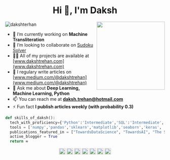 <h1 align="center">Hi 👋, I'm Daksh</h1>
<img align='right' src="https://s7.gifyu.com/images/WhatsApp-Image-2020-07-14-at-11.34.49-1.gif" width="215">
<p align="left"> <img src="https://komarev.com/ghpvc/?username=dakshterhan" alt="dakshterhan" /> </p>

- 🔭 I’m currently working on **Machine Transliteration**
- 👯 I’m looking to collaborate on [Sudoku Solver ](https://github.com/dakshtrehan/Sudoku-Solver)
- 👨‍💻 All of my projects are available at [www.dakshtrehan.com](www.dakshtrehan.com)
- 📝 I regulary write articles on [www.medium.com/@dakshtrehan](www.medium.com/@dakshtrehan)
- 💬 Ask me about **Deep Learning, Machine Learning, Python**
- 📫 You can reach me at **daksh.trehan@hotmail.com**
- ⚡ Fun fact **I publish articles weekly (with probability 0.3)**

```python
def skills_of_daksh():
  tech_with_proficiency={'Python':'Intermediate','SQL':'Intermediate','Content Writing':'Intermidiate','Tableau':'Beginner'}
  tools = ['numpy','pandas','sklearn','matplotlib','seaborn','keras', 'nlp']
  publications_featured_in = ["TowardsDataScience", "TowardsAI", "The Startup", "DataDrivenInvestor", "Gitconnected"]
  active_blogger = True
  return ∞
```


<p align="center">
<a href="https://fb.com/daksh.trehan.9" target="blank"><img align="center" src="https://cdn.jsdelivr.net/npm/simple-icons@3.0.1/icons/facebook.svg" alt="daksh.trehan.9" height="20" width="20" /></a>
<a href="https://twitter.com/@dakshtrehan" target="blank"><img align="center" src="https://cdn.jsdelivr.net/npm/simple-icons@3.0.1/icons/twitter.svg" alt="@dakshtrehan" height="20" width="20" /></a>
<a href="https://instagram.com/_daksh_trehan_" target="blank"><img align="center" src="https://cdn.jsdelivr.net/npm/simple-icons@3.0.1/icons/instagram.svg" alt="/@_daksh_trehan_" height="20" width="20" /></a>
<a href="https://linkedin.com/in/dakshtrehan" target="blank"><img align="center" src="https://cdn.jsdelivr.net/npm/simple-icons@3.0.1/icons/linkedin.svg" alt="www.linkedin.com/in/dakshtrehan" height="20" width="20" /></a>
<a href="https://medium.com/@dakshtrehan" target="blank"><img align="center" src="https://cdn3.iconfinder.com/data/icons/social-media-black-white-2/512/BW_Medium_2_glyph_svg-512.png" alt="@dakshtrehan" height="20" width="20" /></a>
<a href="https://kaggle.com/dakshtrehan" target="blank"><img align="center" src="https://cdn.jsdelivr.net/npm/simple-icons@3.0.1/icons/kaggle.svg" alt="dakshtrehan" height="20" width="20" /></a>
<a href="https://www.hackerrank.com/dakshtrehan" target="blank"><img align="center" src="https://cdn.jsdelivr.net/npm/simple-icons@3.0.1/icons/hackerrank.svg" alt="dakshtrehan" height="20" width="20" /></a>

</p>
